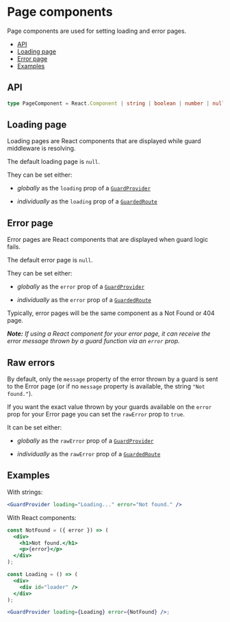 # Page components

Page components are used for setting loading and error pages.

- [API](#api)
- [Loading page](#loading-page)
- [Error page](#error-page)
- [Examples](#examples)

## API

```ts
type PageComponent = React.Component | string | boolean | number | null | undefined;
```

## Loading page

Loading pages are React components that are displayed while guard middleware is resolving.

The default loading page is `null`.

They can be set either:

- _globally_ as the `loading` prop of a [`GuardProvider`](/docs/guard-provider.md)

- _individually_ as the `loading` prop of a [`GuardedRoute`](/docs/guarded-route.md)

## Error page

Error pages are React components that are displayed when guard logic fails.

The default error page is `null`.

They can be set either:

- _globally_ as the `error` prop of a [`GuardProvider`](/docs/guard-provider.md)

- _individually_ as the `error` prop of a [`GuardedRoute`](/docs/guarded-route.md)

Typically, error pages will be the same component as a Not Found or 404 page.

_**Note:** If using a React component for your error page, it can receive the error message thrown by a guard function via an `error` prop._

## Raw errors

By default, only the `message` property of the error thrown by a guard is sent to the Error page (or if no `message` property is available, the string `"Not found."`).

If you want the exact value thrown by your guards available on the `error` prop for your Error page you can set the `rawError` prop to `true`.

It can be set either:

- _globally_ as the `rawError` prop of a [`GuardProvider`](/docs/guard-provider.md)

- _individually_ as the `rawError` prop of a [`GuardedRoute`](/docs/guarded-route.md)

## Examples

With strings:

```jsx
<GuardProvider loading="Loading..." error="Not found." />
```

With React components:

```jsx
const NotFound = ({ error }) => (
  <div>
    <h1>Not found.</h1>
    <p>{error}</p>
  </div>
);

const Loading = () => (
  <div>
    <div id="loader" />
  </div>
);

<GuardProvider loading={Loading} error={NotFound} />;
```
